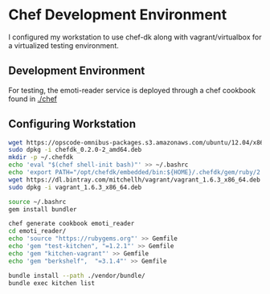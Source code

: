 # Chef Development Environment

I configured my workstation to use chef-dk along with vagrant/virtualbox
for a virtualized testing environment.

## Development Environment

For testing, the emoti-reader service is deployed through a chef
cookbook found in [./chef](chef)

## Configuring Workstation

```bash
wget https://opscode-omnibus-packages.s3.amazonaws.com/ubuntu/12.04/x86_64/chefdk_0.2.0-2_amd64.deb
sudo dpkg -i chefdk_0.2.0-2_amd64.deb
mkdir -p ~/.chefdk
echo 'eval "$(chef shell-init bash)"' >> ~/.bashrc
echo 'export PATH="/opt/chefdk/embedded/bin:${HOME}/.chefdk/gem/ruby/2.1.0/bin:$PATH"' >> ~/.bashrc
wget https://dl.bintray.com/mitchellh/vagrant/vagrant_1.6.3_x86_64.deb
sudo dpkg -i vagrant_1.6.3_x86_64.deb

source ~/.bashrc
gem install bundler

chef generate cookbook emoti_reader
cd emoti_reader/
echo 'source "https://rubygems.org"' >> Gemfile
echo 'gem "test-kitchen", "=1.2.1"' >> Gemfile
echo 'gem "kitchen-vagrant"' >> Gemfile
echo 'gem "berkshelf",  "=3.1.4"' >> Gemfile

bundle install --path ./vendor/bundle/
bundle exec kitchen list
```
